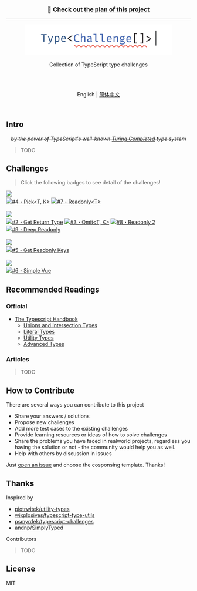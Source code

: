 <h3 align='center'>
👋 Check out <a href='https://github.com/orgs/type-challenges/teams/early-access/discussions/1'>the plan of this project</a>
</h3>

----

<p align='center'>
<img src='./screenshots/logo.svg' width='400'/>
</p>

<p align='center'>
Collection of TypeScript type challenges
</p>

<br>
<br>

<p align='center'>
English | <a href='./README.zh-CN.md'>简体中文</a>
</p>

<br>

## Intro

<p align='center'>
<del><em>by the power of TypeScript's well-known <a href="https://github.com/microsoft/TypeScript/issues/14833">Turing Completed</a> type system</em></del>
</p>

> TODO

## Challenges

> Click the following badges to see detail of the challenges!

<!--challenges-start-->
<img src="https://img.shields.io/badge/easy-%20-90bb12" alt=" "/><br><a href="./questions/4-easy-pick/README.md" target="_blank"><img src="https://img.shields.io/badge/-%234%E3%83%BBPick%3CT%2C%20K%3E-90bb12" alt="#4・Pick<T, K>"/></a> <a href="./questions/7-easy-readonly/README.md" target="_blank"><img src="https://img.shields.io/badge/-%237%E3%83%BBReadonly%3CT%3E-90bb12" alt="#7・Readonly<T>"/></a> <br><br><img src="https://img.shields.io/badge/medium-%20-eaa648" alt=" "/><br><a href="./questions/2-medium-return-type/README.md" target="_blank"><img src="https://img.shields.io/badge/-%232%E3%83%BBGet%20Return%20Type-eaa648" alt="#2・Get Return Type"/></a> <a href="./questions/3-medium-omit/README.md" target="_blank"><img src="https://img.shields.io/badge/-%233%E3%83%BBOmit%3CT%2C%20K%3E-eaa648" alt="#3・Omit<T, K>"/></a> <a href="./questions/8-medium-readonly-2/README.md" target="_blank"><img src="https://img.shields.io/badge/-%238%E3%83%BBReadonly%202-eaa648" alt="#8・Readonly 2"/></a> <a href="./questions/9-medium-deep-readonly/README.md" target="_blank"><img src="https://img.shields.io/badge/-%239%E3%83%BBDeep%20Readonly-eaa648" alt="#9・Deep Readonly"/></a> <br><br><img src="https://img.shields.io/badge/hard-%20-red" alt=" "/><br><a href="./questions/5-hard-readonly-keys/README.md" target="_blank"><img src="https://img.shields.io/badge/-%235%E3%83%BBGet%20Readonly%20Keys-red" alt="#5・Get Readonly Keys"/></a> <br><br><img src="https://img.shields.io/badge/extreme-%20-b11b8d" alt=" "/><br><a href="./questions/6-extreme-simple-vue/README.md" target="_blank"><img src="https://img.shields.io/badge/-%236%E3%83%BBSimple%20Vue-b11b8d" alt="#6・Simple Vue"/></a> 
<!--challenges-end-->

## Recommended Readings

### Official

- [The Typescript Handbook](https://www.typescriptlang.org/docs/handbook/intro.html)
  - [Unions and Intersection Types](https://www.typescriptlang.org/docs/handbook/unions-and-intersections.html)
  - [Literal Types](https://www.typescriptlang.org/docs/handbook/literal-types.html)
  - [Utility Types](https://www.typescriptlang.org/docs/handbook/utility-types.html)
  - [Advanced Types](https://www.typescriptlang.org/docs/handbook/advanced-types.html)

### Articles

> TODO

## How to Contribute

There are several ways you can contribute to this project

- Share your answers / solutions
- Propose new challenges
- Add more test cases to the existing challenges
- Provide learning resources or ideas of how to solve challenges
- Share the problems you have faced in realworld projects, regardless you having the solution or not - the community would help you as well.
- Help with others by discussion in issues

Just [open an issue](https://github.com/type-challenges/type-challenges/issues/new/choose) and choose the cosponsing template. Thanks!

## Thanks

Inspired by

- [piotrwitek/utility-types](https://github.com/piotrwitek/utility-types)
- [wixplosives/typescript-type-utils](https://github.com/wixplosives/typescript-type-utils)
- [psmyrdek/typescript-challenges](https://github.com/psmyrdek/typescript-challenges)
- [andnp/SimplyTyped](https://github.com/andnp/SimplyTyped)

Contributors

> TODO


## License

MIT